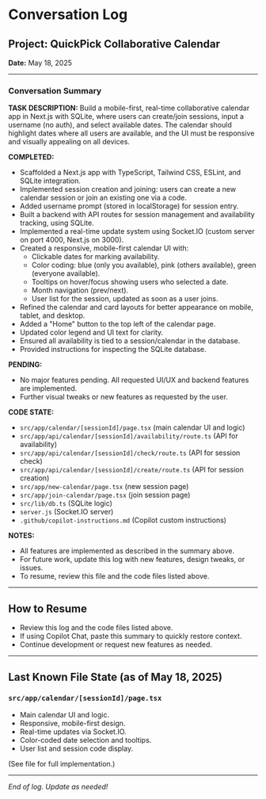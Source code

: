 # Conversation Log

## Project: QuickPick Collaborative Calendar

**Date:** May 18, 2025

---

### Conversation Summary

**TASK DESCRIPTION:**
Build a mobile-first, real-time collaborative calendar app in Next.js with SQLite, where users can create/join sessions, input a username (no auth), and select available dates. The calendar should highlight dates where all users are available, and the UI must be responsive and visually appealing on all devices.

**COMPLETED:**
- Scaffolded a Next.js app with TypeScript, Tailwind CSS, ESLint, and SQLite integration.
- Implemented session creation and joining: users can create a new calendar session or join an existing one via a code.
- Added username prompt (stored in localStorage) for session entry.
- Built a backend with API routes for session management and availability tracking, using SQLite.
- Implemented a real-time update system using Socket.IO (custom server on port 4000, Next.js on 3000).
- Created a responsive, mobile-first calendar UI with:
  - Clickable dates for marking availability.
  - Color coding: blue (only you available), pink (others available), green (everyone available).
  - Tooltips on hover/focus showing users who selected a date.
  - Month navigation (prev/next).
  - User list for the session, updated as soon as a user joins.
- Refined the calendar and card layouts for better appearance on mobile, tablet, and desktop.
- Added a "Home" button to the top left of the calendar page.
- Updated color legend and UI text for clarity.
- Ensured all availability is tied to a session/calendar in the database.
- Provided instructions for inspecting the SQLite database.

**PENDING:**
- No major features pending. All requested UI/UX and backend features are implemented.
- Further visual tweaks or new features as requested by the user.

**CODE STATE:**
- `src/app/calendar/[sessionId]/page.tsx` (main calendar UI and logic)
- `src/app/api/calendar/[sessionId]/availability/route.ts` (API for availability)
- `src/app/api/calendar/[sessionId]/check/route.ts` (API for session check)
- `src/app/api/calendar/[sessionId]/create/route.ts` (API for session creation)
- `src/app/new-calendar/page.tsx` (new session page)
- `src/app/join-calendar/page.tsx` (join session page)
- `src/lib/db.ts` (SQLite logic)
- `server.js` (Socket.IO server)
- `.github/copilot-instructions.md` (Copilot custom instructions)

**NOTES:**
- All features are implemented as described in the summary above.
- For future work, update this log with new features, design tweaks, or issues.
- To resume, review this file and the code files listed above.

---

## How to Resume
- Review this log and the code files listed above.
- If using Copilot Chat, paste this summary to quickly restore context.
- Continue development or request new features as needed.

---

## Last Known File State (as of May 18, 2025)

### `src/app/calendar/[sessionId]/page.tsx`

- Main calendar UI and logic.
- Responsive, mobile-first design.
- Real-time updates via Socket.IO.
- Color-coded date selection and tooltips.
- User list and session code display.

(See file for full implementation.)

---

*End of log. Update as needed!*
